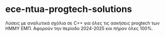 # ece-ntua-progtech-solutions
Λύσεις με αναλυτικά σχόλια σε C++ για όλες τις ασκήσεις progtech των ΗΜΜΥ ΕΜΠ. Αφορούν την περίοδο 2024-2025 και πήραν όλες 100%.
